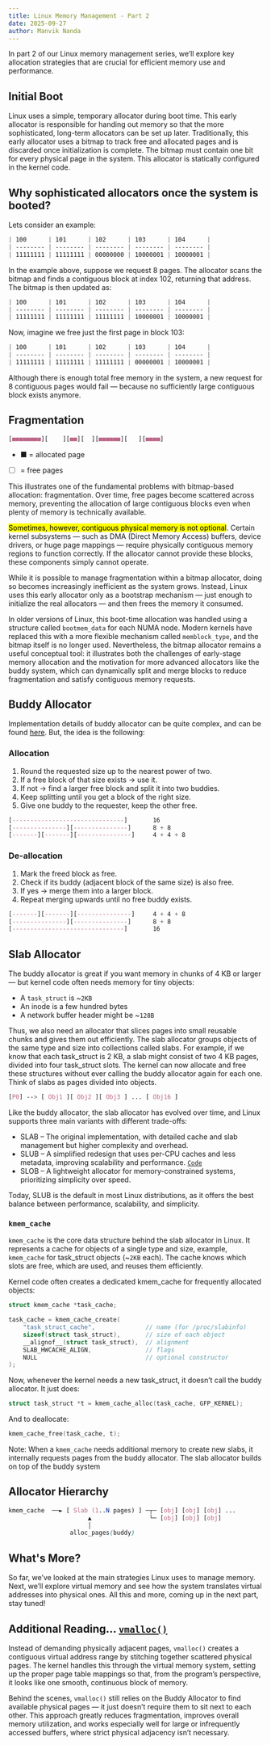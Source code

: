 ```yaml
---
title: Linux Memory Management - Part 2
date: 2025-09-27
author: Manvik Nanda
---
```

In part 2 of our Linux memory management series, we’ll explore key allocation strategies that are crucial for efficient memory use and performance.

## Initial Boot
Linux uses a simple, temporary allocator during boot time. This early allocator is responsible for handing out memory so that the more sophisticated, long-term allocators can be set up later. Traditionally, this early allocator uses a bitmap to track free and allocated pages and is discarded once initialization is complete. The bitmap must contain one bit for every physical page in the system. This allocator is statically configured in the kernel code.

## Why sophisticated allocators once the system is booted?
Lets consider an example: 
```css
| 100      | 101      | 102      | 103      | 104      |
| -------- | -------- | -------- | -------- | -------- |
| 11111111 | 11111111 | 00000000 | 10000001 | 10000001 |
```
In the example above, suppose we request 8 pages. The allocator scans the bitmap and finds a contiguous block at index 102, returning that address. The bitmap is then updated as:
```css
| 100      | 101      | 102      | 103      | 104      |
| -------- | -------- | -------- | -------- | -------- |
| 11111111 | 11111111 | 11111111 | 10000001 | 10000001 |
```
Now, imagine we free just the first page in block 103:
```css
| 100      | 101      | 102      | 103      | 104      |
| -------- | -------- | -------- | -------- | -------- |
| 11111111 | 11111111 | 11111111 | 00000001 | 10000001 |
```
Although there is enough total free memory in the system, a new request for 8 contiguous pages would fail — because no sufficiently large contiguous block exists anymore.
## Fragmentation
```css
[■■■■■■■■][    ][■■][  ][■■■■■■][   ][■■■■]
```
* ■ = allocated page
* [ ] = free pages

This illustrates one of the fundamental problems with bitmap-based allocation: fragmentation. Over time, free pages become scattered across memory, preventing the allocation of large contiguous blocks even when plenty of memory is technically available.

<mark>Sometimes, however, contiguous physical memory is not optional</mark>. Certain kernel subsystems — such as DMA (Direct Memory Access) buffers, device drivers, or huge page mappings — require physically contiguous memory regions to function correctly. If the allocator cannot provide these blocks, these components simply cannot operate.

While it is possible to manage fragmentation within a bitmap allocator, doing so becomes increasingly inefficient as the system grows. Instead, Linux uses this early allocator only as a bootstrap mechanism — just enough to initialize the real allocators — and then frees the memory it consumed.

In older versions of Linux, this boot-time allocation was handled using a structure called `bootmem_data` for each NUMA node. Modern kernels have replaced this with a more flexible mechanism called `memblock_type`, and the bitmap itself is no longer used. Nevertheless, the bitmap allocator remains a useful conceptual tool: it illustrates both the challenges of early-stage memory allocation and the motivation for more advanced allocators like the buddy system, which can dynamically split and merge blocks to reduce fragmentation and satisfy contiguous memory requests.

## Buddy Allocator
Implementation details of buddy allocator can be quite complex, and can be found [here](https://elixir.bootlin.com/linux/v6.10/source/mm/page_alloc.c). But, the idea is the following: 
### Allocation
1. Round the requested size up to the nearest power of two.
2. If a free block of that size exists → use it.
3. If not → find a larger free block and split it into two buddies.
4. Keep splitting until you get a block of the right size.
5. Give one buddy to the requester, keep the other free.
```css
[-------------------------------]       16
[---------------][---------------]      8 + 8
[-------][-------][---------------]     4 + 4 + 8
```
### De-allocation
1. Mark the freed block as free.
2. Check if its buddy (adjacent block of the same size) is also free.
3. If yes → merge them into a larger block.
4. Repeat merging upwards until no free buddy exists.
```css
[-------][-------][---------------]     4 + 4 + 8
[---------------][---------------]      8 + 8
[-------------------------------]       16
```
## Slab Allocator
The buddy allocator is great if you want memory in chunks of 4 KB or larger — but kernel code often needs memory for tiny objects:

* A `task_struct` is ~`2KB`
* An inode is a few hundred bytes
* A network buffer header might be ~`128B`

Thus, we also need an allocator that slices pages into small reusable chunks and gives them out efficiently. The slab allocator groups objects of the same type and size into collections called slabs. For example, if we know that each task_struct is 2 KB, a slab might consist of two 4 KB pages, divided into four task_struct slots. The kernel can now allocate and free these structures without ever calling the buddy allocator again for each one. Think of slabs as pages divided into objects. 
```css
[P0] --> [ Obj1 ][ Obj2 ][ Obj3 ] ... [ Obj16 ]
```
Like the buddy allocator, the slab allocator has evolved over time, and Linux supports three main variants with different trade-offs:

* SLAB – The original implementation, with detailed cache and slab management but higher complexity and overhead.
* SLUB – A simplified redesign that uses per-CPU caches and less metadata, improving scalability and performance. [`Code`](https://elixir.bootlin.com/linux/v6.10-rc7/source/mm/slub.c#L3)
* SLOB – A lightweight allocator for memory-constrained systems, prioritizing simplicity over speed.

Today, SLUB is the default in most Linux distributions, as it offers the best balance between performance, scalability, and simplicity.
### `kmem_cache`
`kmem_cache` is the core data structure behind the slab allocator in Linux. It represents a cache for objects of a single type and size, example, `kmem_cache` for task_struct objects (~`2KB` each). The cache knows which slots are free, which are used, and reuses them efficiently.

Kernel code often creates a dedicated kmem_cache for frequently allocated objects:
```C
struct kmem_cache *task_cache;

task_cache = kmem_cache_create(
    "task_struct_cache",              // name (for /proc/slabinfo)
    sizeof(struct task_struct),       // size of each object
    __alignof__(struct task_struct),  // alignment
    SLAB_HWCACHE_ALIGN,               // flags
    NULL                              // optional constructor
);
```
Now, whenever the kernel needs a new task_struct, it doesn’t call the buddy allocator. It just does:
```C
struct task_struct *t = kmem_cache_alloc(task_cache, GFP_KERNEL);
```       
And to deallocate: 
```C
kmem_cache_free(task_cache, t);
```
Note: When a `kmem_cache` needs additional memory to create new slabs, it internally requests pages from the buddy allocator. The slab allocator builds on top of the buddy system
## Allocator Hierarchy
```css
kmem_cache  ──► [ Slab (1..N pages) ] ─┬─ [obj] [obj] [obj] ...
                      ▲                └─ [obj] [obj] [obj]
                      │
                 alloc_pages(buddy)
```
## What's More?
So far, we’ve looked at the main strategies Linux uses to manage memory. Next, we’ll explore virtual memory and see how the system translates virtual addresses into physical ones. All this and more, coming up in the next part, stay tuned!

## Additional Reading... [`vmalloc()`](https://litux.nl/mirror/kerneldevelopment/0672327201/ch11lev1sec5.html)

Instead of demanding physically adjacent pages, `vmalloc()` creates a contiguous virtual address range by stitching together scattered physical pages. The kernel handles this through the virtual memory system, setting up the proper page table mappings so that, from the program’s perspective, it looks like one smooth, continuous block of memory.

Behind the scenes, `vmalloc()` still relies on the Buddy Allocator to find available physical pages — it just doesn’t require them to sit next to each other.
This approach greatly reduces fragmentation, improves overall memory utilization, and works especially well for large or infrequently accessed buffers, where strict physical adjacency isn’t necessary.